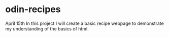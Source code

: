 # odin-recipes
April 15th In this project I will create a basic recipe webpage to demonstrate my understanding of the basics of html. 